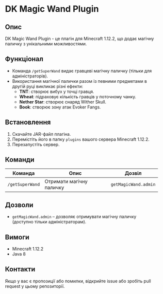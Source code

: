 # DK Magic Wand Plugin

## Опис
DK Magic Wand Plugin - це плагін для Minecraft 1.12.2, що додає магічну паличку з унікальними можливостями.

## Функціонал
- Команда `/getSuperWand` видає гравцеві магічну паличку (тільки для адміністраторів).
- Використання магічної палички разом із певними предметами в другій руці викликає різні ефекти:
  - **TNT**: створює вибух у точці гравця.
  - **Wheat**: підраховує кількість гравців у поточному чанку.
  - **Nether Star**: створює снаряд Wither Skull.
  - **Book**: створює зону атак Evoker Fangs.

## Встановлення
1. Скачайте JAR-файл плагіна.
2. Перемістіть його в папку `plugins` вашого сервера Minecraft 1.12.2.
3. Перезапустіть сервер.

## Команди
| Команда | Опис | Дозвіл |
|---------|------|--------|
| `/getSuperWand` | Отримати магічну паличку | `getMagicWand.admin` |

## Дозволи
- `getMagicWand.admin` – дозволяє отримувати магічну паличку (доступно тільки адміністраторам).

## Вимоги
- Minecraft 1.12.2
- Java 8

## Контакти
Якщо у вас є пропозиції або помилки, відкрийте issue або зробіть pull request у цьому репозиторії.

